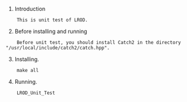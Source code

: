 1) Introduction
```
    This is unit test of LROD.
```
2) Before installing and running
```
    Before unit test, you should install Catch2 in the directory "/usr/local/include/catch2/catch.hpp".
```
3) Installing.
```
    make all
```
4) Running.
```
    LROD_Unit_Test
```
